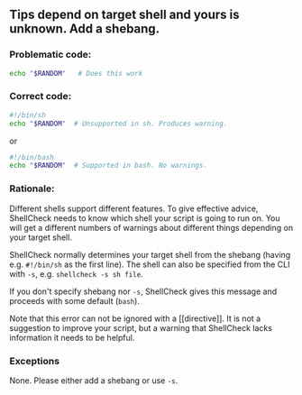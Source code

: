 ##  Tips depend on target shell and yours is unknown. Add a shebang.

### Problematic code:

```sh
echo "$RANDOM"   # Does this work
```

### Correct code:

```sh
#!/bin/sh
echo "$RANDOM"  # Unsupported in sh. Produces warning.
```

or

```sh
#!/bin/bash
echo "$RANDOM"  # Supported in bash. No warnings.
```

### Rationale:

Different shells support different features. To give effective advice, ShellCheck needs to know which shell your script is going to run on. You will get a different numbers of warnings about different things depending on your target shell.

ShellCheck normally determines your target shell from the shebang (having e.g. `#!/bin/sh` as the first line). The shell can also be specified from the CLI with `-s`, e.g. `shellcheck -s sh file`.

If you don't specify shebang nor `-s`, ShellCheck gives this message and proceeds with some default (`bash`).

Note that this error can not be ignored with a [[directive]]. It is not a suggestion to improve your script, but a warning that ShellCheck lacks information it needs to be helpful.

### Exceptions

None. Please either add a shebang or use `-s`.
